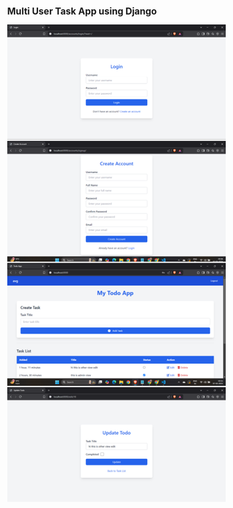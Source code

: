 
## Multi User Task App using Django

![login screen](./Login%20Screen.png)
![signup screen](./signup%20screen.png)
![main screen](./main%20Screen.png)
![update screen](./update%20screen.png)
